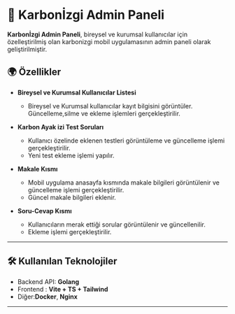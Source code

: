 # 🌱 Karbonİzgi Admin Paneli

**Karbonİzgi Admin Paneli**, bireysel ve kurumsal kullanıcılar için özelleştirilmiş olan karbonizgi mobil uygulamasının admin paneli olarak geliştirilmiştir.

## 🌍 Özellikler

-  **Bireysel ve Kurumsal Kullanıcılar Listesi**
    - Bireysel ve Kurumsal kullanıcılar kayıt bilgisini görüntüler. Güncelleme,silme ve ekleme işlemleri gerçekleştirilir.

-  **Karbon Ayak izi Test Soruları**
   - Kullanıcı özelinde eklenen testleri görüntüleme ve güncelleme işlemi gerçekleştirilir.
   - Yeni test ekleme işlemi yapılır.

- **Makale Kısmı**
  - Mobil uygulama anasayfa kısmında makale bilgileri görüntülenir ve güncelleme işlemi gerçekleştirilir.
  - Güncel makale bilgileri eklenir.


-  **Soru-Cevap Kısmı**
   - Kullanıcıların merak ettiği sorular görüntülenir ve güncellenilir.
   - Ekleme işlemi gerçekleştirilir.


---

## 🛠️ Kullanılan Teknolojiler

- Backend API: **Golang**
- Frontend : **Vite + TS + Tailwind**
- Diğer:**Docker**, **Nginx**

---